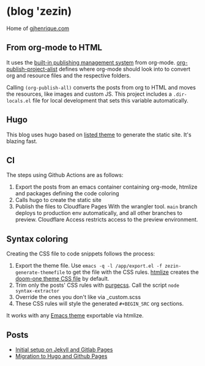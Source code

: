 # (blog 'zezin)

Home of [gjhenrique.com](https://gjhenrique.com)

## From org-mode to HTML
It uses the [built-in publishing management system](https://orgmode.org/manual/Publishing.html) from org-mode. [org-publish-project-alist](https://github.com/gjhenrique/blog/blob/main/posts-config.el#L2) defines where org-mode should look into to convert org and resource files and the respective folders.

Calling `(org-publish-all)` converts the posts from org to HTML and moves the resources, like images and custom JS.
This project includes a `.dir-locals.el` file for local development that sets this variable automatically.

## Hugo
This blog uses hugo based on [listed theme](https://github.com/ronv/listed) to generate the static site.
It's blazing fast.

## CI

The steps using Github Actions are as follows:

1. Export the posts from an emacs container containing org-mode, htmlize and packages defining the code coloring
1. Calls hugo to create the static site
1. Publish the files to Cloudflare Pages With the wrangler tool. `main` branch deploys to production env automatically, and all other branches to preview. Cloudflare Access restricts access to the preview environment.

## Syntax coloring

Creating the CSS file to code snippets follows the process:

1. Export the theme file. Use `emacs -q -l /app/export.el -f zezin-generate-themefile` to get the file with the CSS rules. [htmlize](https://github.com/hniksic/emacs-htmlize) creates the [doom-one theme CSS file](https://github.com/gjhenrique/blog/blob/main/syntax-extractor/doom-one.css) by default.
1. Trim only the posts' CSS rules with [purgecss](https://purgecss.com/). Call the script `node syntax-extractor`
1. Override the ones you don't like via _custom.scss
1. These CSS rules will style the generated `#+BEGIN_SRC` org sections.

It works with any [Emacs theme](https://emacsthemes.com/popular/index.html) exportable via htmlize.

## Posts
- [Initial setup on Jekyll and Gitlab Pages](https://gjhenrique.com/meta/)
- [Migration to Hugo and Github Pages](https://gjhenrique.com/meta2/)

